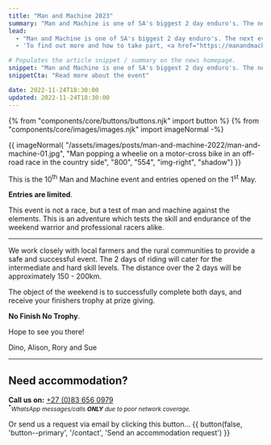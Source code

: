 ```yaml
---
title: "Man and Machine 2023"
summary: "Man and Machine is one of SA's biggest 2 day enduro's. The next event will be Sat–Sun, 26<sup>th</sup>-27<sup>th</sup> August 2023."
lead:
  - "Man and Machine is one of SA's biggest 2 day enduro's. The next event will be Sat–Sun, 26<sup>th</sup>-27<sup>th</sup> August 2023."
  - 'To find out more and how to take part, <a href="https://manandmachinesa.wordpress.com/" rel="external">visit the official Man and Machine website</a>.'

# Populates the article snippet / summary on the news homepage.
snippet: "Man and Machine is one of SA's biggest 2 day enduro's. The next event will be Sat–Sun, 26<sup>th</sup>-27<sup>th</sup> August 2023."
snippetCta: "Read more about the event"

date: 2022-11-24T18:30:00
updated: 2022-11-24T18:30:00
---
```


{% from "components/core/buttons/buttons.njk" import button %}
{% from "components/core/images/images.njk" import imageNormal -%}

{{ imageNormal(
  "/assets/images/posts/man-and-machine-2022/man-and-machine-01.jpg",
  "Man popping a wheelie on a motor-cross bike in an off-road race in the country side",
  "800",
  "554",
  "img-right",
  "shadow")
}}

This is the 10<sup>th</sup> Man and Machine event and entries opened on the 1<sup>st</sup> May.

**Entries are limited**.

This event is not a race, but a test of man and machine against the elements. This is an adventure which tests the skill and endurance of the weekend warrior and professional racers alike.

---

We work closely with local farmers and the rural communities to provide a safe and successful event. The 2 days of riding will cater for the intermediate and hard skill levels. The distance over the 2 days will be approximately 150 - 200km.

The object of the weekend is to successfully complete both days, and receive your finishers trophy at prize giving.

**No Finish No Trophy**.

Hope to see you there!

Dino, Alison, Rory and Sue

---

## Need accommodation?

**Call us on:** <a href="tel:27-83-6560979" rel="nofollow">+27 (0)83 656 0979</a>  
<small><sup><b>*</b></sup>*WhatsApp messages/calls **ONLY** due to poor network coverage.*</small>

<span class="visually-hidden">Or send us a request via email by clicking this button&hellip;</span>
{{ button(false, 'button--primary', '/contact', 'Send an accommodation request') }}
